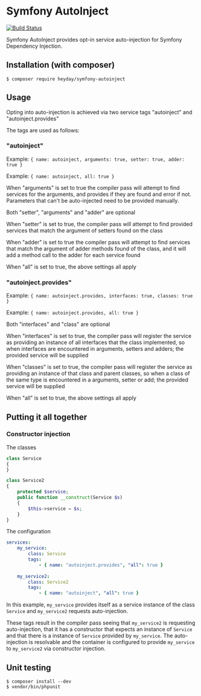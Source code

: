 # Symfony AutoInject

[![Build Status](https://travis-ci.org/heyday/symfony-autoinject.svg?branch=master)](https://travis-ci.org/heyday/symfony-autoinject)

Symfony AutoInject provides opt-in service auto-injection for Symfony Dependency Injection.

## Installation (with composer)

	$ composer require heyday/symfony-autoinject

## Usage

Opting into auto-injection is achieved via two service tags "autoinject" and "autoinject.provides"

The tags are used as follows:

### "autoinject"

Example: `{ name: autoinject, arguments: true, setter: true, adder: true }`

Example: `{ name: autoinject, all: true }`

When "arguments" is set to true the compiler pass will attempt to find services for the arguments, and provides if
they are found and error if not. Parameters that can't be auto-injected need to be provided manually.

Both "setter", "arguments" and "adder" are optional

When "setter" is set to true, the compiler pass will attempt to find provided services that match
the argument of setters found on the class

When "adder" is set to true the compiler pass will attempt to find services that match the
argument of adder methods found of the class, and it will add a method call to the adder
for each service found

When "all" is set to true, the above settings all apply

### "autoinject.provides"

Example: `{ name: autoinject.provides, interfaces: true, classes: true }`

Example: `{ name: autoinject.provides, all: true }`

Both "interfaces" and "class" are optional

When "interfaces" is set to true, the compiler pass will register the service as providing an instance of
all interfaces that the class implemented, so when interfaces are encountered in arguments, setters and adders;
the provided service will be supplied

When "classes" is set to true, the compiler pass will register the service as providing an instance of
that class and parent classes, so when a class of the same type is encountered in a arguments, setter or add; the provided
service will be supplied

When "all" is set to true, the above settings all apply

## Putting it all together

### Constructor injection

The classes

```php
class Service
{
}

class Service2
{
	protected $service;
	public function __construct(Service $s)
	{
		$this->service = $s;
	}
}
```

The configuration

```yml
services:
	my_service:
		class: Service
		tags:
			- { name: "autoinject.provides", "all": true }
			
	my_service2:
		class: Service2
		tags:
			- { name: "autoinject", "all": true }
```

In this example, `my_service` provides itself as a service instance of the class `Service` and `my_service2`
requests auto-injection.

These tags result in the compiler pass seeing that `my_service2` is requesting auto-injection, that it has a constructor
that expects an instance of `Service` and that there is a instance of `Service` provided by `my_service`. The auto-injection
is resolvable and the container is configured to provide `my_service` to `my_service2` via constructor injection.

## Unit testing

    $ composer install --dev
    $ vendor/bin/phpunit
